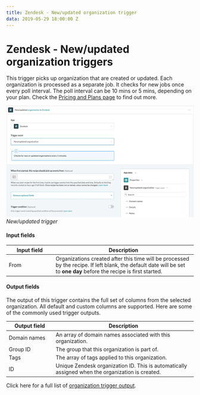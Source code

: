 ```yaml
---
title: Zendesk - New/updated organization trigger
data: 2019-05-29 18:00:00 Z
---
```


# Zendesk - New/updated organization triggers

This trigger picks up organization that are created or updated. Each organization is processed as a separate job. It checks for new jobs once every poll interval. The poll interval can be 10 mins or 5 mins, depending on your plan. Check the [Pricing and Plans page](https://www.workato.com/pricing?audience=general) to find out more.

![New/updated trigger](/assets/images/connectors/zendesk/updated-organization-trigger.png)
*New/updated trigger*

#### Input fields

<table class="unchanged rich-diff-level-one">
  <thead>
    <tr>
        <th width='25%'>Input field</th>
        <th>Description</th>
    </tr>
  </thead>
  <tbody>
    <tr>
      <td>From</a></td>
      <td>
        Organizations created after this time will be processed by the recipe. If left blank, the default date will be set to <b>one day</b> before the recipe is first started.
      </td>
    </tr>
    </tbody>
</table>

#### Output fields

The output of this trigger contains the full set of columns from the selected organization. All default and custom columns are supported. Here are some of the commonly used trigger outputs.

<table class="unchanged rich-diff-level-one">
  <thead>
    <tr>
        <th width='25%'>Output field</th>
        <th>Description</th>
    </tr>
  </thead>
  <tbody>
    <tr>
      <td>Domain names</td>
      <td>
        An array of domain names associated with this organization.
      </td>
    </tr>
    <tr>
      <td>Group ID</td>
      <td>
        The group that this organization is part of.
      </td>
    </tr>
    <tr>
      <td>Tags</td>
      <td>
        The array of tags applied to this organization.
      </td>
    </tr>
    <tr>
      <td>ID</td>
      <td>
        Unique Zendesk organization ID. This is automatically assigned when the organization is created.
      </td>
    </tr>
  </tbody>
</table>

Click here for a full list of [organization trigger output](/connectors/zendesk/organization-output.md).
